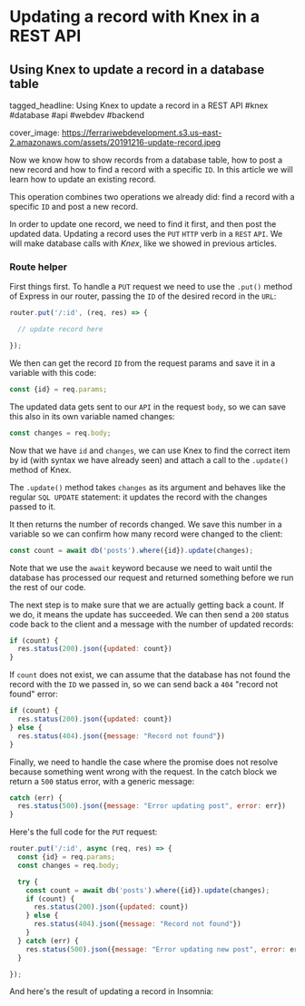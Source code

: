 # Updating a record with Knex in a REST API
## Using Knex to update a record in a database table

tagged_headline: Using Knex to update a record in a REST API #knex #database #api #webdev #backend

cover_image: https://ferrariwebdevelopment.s3.us-east-2.amazonaws.com/assets/20191216-update-record.jpeg





Now we know how to show records from a database table, how to post a new record and how to find a record with a specific `ID`.
In this article we will learn how to update an existing record.

This operation combines two operations we already did: find a record with a specific `ID` and post a new record.

In order to update one record, we need to find it first, and then post the updated data.
Updating a record uses the `PUT` `HTTP` verb in a `REST` `API`.
We will make database calls with *Knex*, like we showed in previous articles.

### Route helper

First things first. To handle a `PUT` request we need to use the `.put()` method of Express in our router, passing the `ID` of the desired record in the `URL`:

```js
router.put('/:id', (req, res) => {

  // update record here

});
```

We then can get the record `ID` from the request params and save it in a variable with this code:

```js
const {id} = req.params;
```

The updated data gets sent to our `API` in the request `body`, so we can save this also in its own variable named changes:

```js
const changes = req.body;
```

Now that we have `id` and `changes`, we can use Knex to find the correct item by id (with syntax we have already seen) and attach a call to the `.update()` method of Knex.

The `.update()` method takes `changes` as its argument and behaves like the regular `SQL UPDATE` statement: it updates the record with the changes passed to it.

It then returns the number of records changed. We save this number in a variable so we can confirm how many record were changed to the client:

```js
const count = await db('posts').where({id}).update(changes);
```

Note that we use the `await` keyword because we need to wait until the database has processed our request and returned something before we run the rest of our code.

The next step is to make sure that we are actually getting back a count. If we do, it means the update has succeeded. We can then send a `200` status code back to the client and a message with the number of updated records:

```js
if (count) {
  res.status(200).json({updated: count})
}
```

If `count` does not exist, we can assume that the database has not found the record with the `ID` we passed in, so we can send back a `404` "record not found" error:

```js
if (count) {
  res.status(200).json({updated: count})
} else {
  res.status(404).json({message: "Record not found"})
}
```

Finally, we need to handle the case where the promise does not resolve because something went wrong with the request.
In the catch block we return a `500` status error, with a generic message:

```js
catch (err) {
  res.status(500).json({message: "Error updating post", error: err})
}
```

Here's the full code for the `PUT` request:

```js
router.put('/:id', async (req, res) => {
  const {id} = req.params;
  const changes = req.body;

  try {
    const count = await db('posts').where({id}).update(changes);
    if (count) {
      res.status(200).json({updated: count})
    } else {
      res.status(404).json({message: "Record not found"})
    }
  } catch (err) {
    res.status(500).json({message: "Error updating new post", error: err})
  }

});
```

And here's the result of updating a record in Insomnia:
